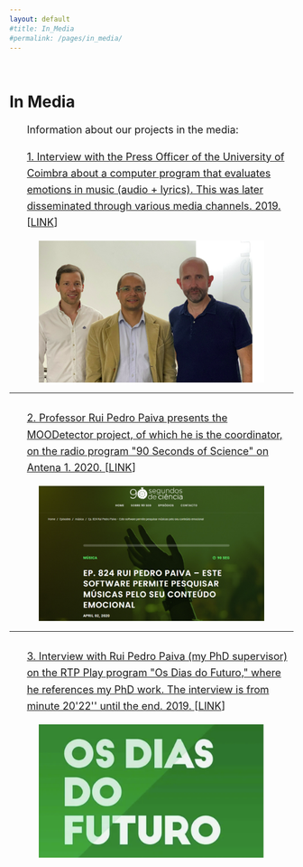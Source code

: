 ```yaml
---
layout: default
#title: In_Media
#permalink: /pages/in_media/
---
```


<style>
   /* Estilo para o menu de navegação */
  nav ul {
    display: flex;
    list-style: none;
    padding: 0;
    margin: 0;
    font-size: 18px; /* Aumenta o tamanho da fonte */
    font-family: Arial, sans-serif; /* Define uma fonte sem serifa */
  }

  nav ul li {
    margin-right: 10px; /* Espaçamento entre itens do menu */
  }

  nav ul a {
    padding: 10px;
    text-decoration: none;
    color: inherit;
  }

  nav ul a:hover {
    text-decoration: underline; /* Sublinhado ao passar o mouse */
  }

  /* Destaca a aba da página atual usando o atributo aria-current */
  nav ul a[aria-current="page"] {
    color: #ff6600; /* Cor destacada para a aba ativa */
    font-weight: bold;
  }
  
  /* Ajustar o tamanho da fonte para parágrafos */
  .page-content p {
      font-size: 1.3em;
      line-height: 1.6em;
  }

  /* Ajustar imagem na página research.md */
  .index-image {
      float: left;
      margin-right: 20px;
      margin-top: 0;
      width: 300px; /* Pode ajustar conforme necessário */
  }
  p {
    font-size: 1.3em; /* Diminui o tamanho dos parágrafos */
  }
  .my-list {
  font-size: 1.3em;
  line-height: 1.6em;
}
</style>

<br>

# In Media

<ul class="my-list">
  Information about our projects in the media:
</ul>
<a href="/in_media2/" target="_blank">
<ul class="my-list">
  1. Interview with the Press Officer of the University of Coimbra about a computer program that evaluates emotions in music (audio + lyrics). This was later disseminated through various media channels. 2019. [<a href="in_media2" target="_blank">LINK</a>]
</ul>

<div style="font-size: 1.2em; text-align: center;">
    <a href="in_media2" target="_blank">
        <img src="../assets/images/Figura1.png" alt="Interview with Press Officer" style="width: 400px; height: auto; height: auto;">
    </a> 
</div>

---

## <a href="https://www.90segundosdeciencia.pt/episodes/ep-824-rui-pedro-paiva/" target="_blank">
<ul class="my-list">
  2. Professor Rui Pedro Paiva presents the MOODetector project, of which he is the coordinator, on the radio program "90 Seconds of Science" on Antena 1. 2020. [<a href="https://www.90segundosdeciencia.pt/episodes/ep-824-rui-pedro-paiva/" target="_blank">LINK</a>]
</ul>

<div style="font-size: 1.3em; text-align: center;">
    <a href="https://www.90segundosdeciencia.pt/episodes/ep-824-rui-pedro-paiva/" target="_blank">
        <img src="../assets/images/Figura2.png" alt="90 Seconds of Science" style="width: 400px; height: auto; height: auto;">
    </a>
</div>

---

## <a href="https://www.rtp.pt/play/p383/e419888/os-dias-do-futuro" target="_blank">
<ul class="my-list">
  3. Interview with Rui Pedro Paiva (my PhD supervisor) on the RTP Play program "Os Dias do Futuro," where he references my PhD work. The interview is from minute 20'22'' until the end. 2019. [<a href="https://www.rtp.pt/play/p383/e419888/os-dias-do-futuro" target="_blank">LINK</a>]
</ul>

<div style="font-size: 1.3em; text-align: center;">
    <a href="https://www.rtp.pt/play/p383/e419888/os-dias-do-futuro" target="_blank">
        <img src="../assets/images/Figura3.png" alt="Os Dias do Futuro" style="width: 400px; height: auto; height: auto;">
    </a>
</div>
